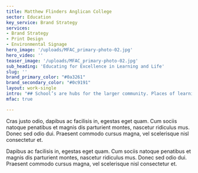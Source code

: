 ```yaml
---
title: Matthew Flinders Anglican College
sector: Education
key_service: Brand Strategy
services:
- Brand Strategy
- Print Design
- Environmental Signage
hero_image: '/uploads/MFAC_primary-photo-02.jpg'
hero_video: ''
teaser_image: '/uploads/MFAC_primary-photo-02.jpg'
sub_heading: 'Educating for Excellence in Learning and Life'
slug: ''
brand_primary_color: "#0a3261"
brand_secondary_color: "#0c9191"
layout: work-single
intro: "## School’s are hubs for the larger community. Places of learning where the minds of the future are moulded, refined and cultivated. \n\n### As one of the most exceptional schools on the Sunshine Coast, Matthew Flinders Anglican College, has built a track record of excellence and lived its values 'Courage, respect, integrity, compassion'. \n\n### With the school approaching, its 30-year anniversary, VA was tasked to provide an incarnation of the brand and its identities. One that would fit snugly inside the traditional brand of the school and be flexible enough to bring it into the future, ensuring future buy-in and engagement from all stakeholders."
mfac: true

---
```


Cras justo odio, dapibus ac facilisis in, egestas eget quam. Cum sociis natoque penatibus et magnis dis parturient montes, nascetur ridiculus mus. Donec sed odio dui. Praesent commodo cursus magna, vel scelerisque nisl consectetur et.

Dapibus ac facilisis in, egestas eget quam. Cum sociis natoque penatibus et magnis dis parturient montes, nascetur ridiculus mus. Donec sed odio dui. Praesent commodo cursus magna, vel scelerisque nisl consectetur et.
